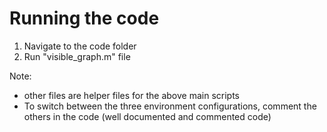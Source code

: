 # Running the code

1. Navigate to the code folder
2. Run "visible_graph.m" file

Note:
- other files are helper files for the above main scripts
- To switch between the three environment configurations, comment the others in the code (well documented and commented code)
